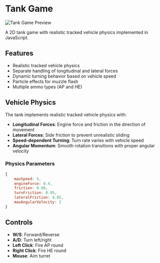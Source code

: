 # Tank Game

![Tank Game Preview](assets/tank.gif)

A 2D tank game with realistic tracked vehicle physics implemented in JavaScript.

## Features

- Realistic tracked vehicle physics
- Separate handling of longitudinal and lateral forces
- Dynamic turning behavior based on vehicle speed
- Particle effects for muzzle flash
- Multiple ammo types (AP and HE)

## Vehicle Physics

The tank implements realistic tracked vehicle physics with:

- **Longitudinal Forces**: Engine force and friction in the direction of movement
- **Lateral Forces**: Side friction to prevent unrealistic sliding
- **Speed-dependent Turning**: Turn rate varies with vehicle speed
- **Angular Momentum**: Smooth rotation transitions with proper angular velocity

### Physics Parameters

```javascript
{
    maxSpeed: 5,
    engineForce: 0.4,
    friction: 0.98,
    turnFriction: 0.95,
    lateralFriction: 0.85,
    maxAngularVelocity: 2
}
```

## Controls

- **W/S**: Forward/Reverse
- **A/D**: Turn left/right
- **Left Click**: Fire AP round
- **Right Click**: Fire HE round
- **Mouse**: Aim turret

